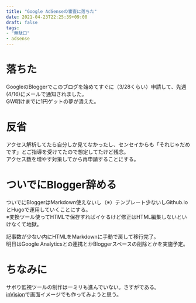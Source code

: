 ```yaml
---
title: "Google AdSenseの審査に落ちた"
date: 2021-04-23T22:25:39+09:00
draft: false
tags:
- "無駄口"
- adsense
---
```


# 落ちた
GoogleのBloggerでこのブログを始めてすぐに（3/28くらい）申請して、先週(4/16)にメールで通知されました。  
GW明けまでに1円ゲットの夢が潰えた。  

# 反省
アクセス解析してたら自分しか見てなかったし、センセイからも「それじゃだめです」とご指導を受けてたので想定してたけど残念。  
アクセス数を増やす対策してから再申請することにする。  

# ついでにBlogger辞める
ついでにBloggerはMarkdown使えないし（※）テンプレート少ないしGithub.ioとHugoで運用していくことにする。  
※変換ツール使ってHTMLで保存すればイケるけど修正はHTML編集しないといけなくて地獄。  

記事数が少ない内にHTMLをMarkdownに手動で戻して移行完了。  
明日はGoogle Analyticsとの連携とかBloggerスペースの削除とかを実施予定。  

# ちなみに
サボり監視ツールの制作は一ミリも進んでいない。さすがである。  
[inVision](https://www.invisionapp.com/)で画面イメージでも作ってみようと思う。  

